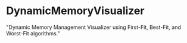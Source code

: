 # DynamicMemoryVisualizer
"Dynamic Memory Management Visualizer using First-Fit, Best-Fit, and Worst-Fit algorithms."

